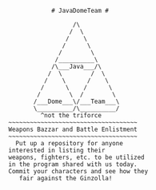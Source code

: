  				# JavaDomeTeam #

                      /\
                     /  \
                    /    \
                   /      \
                  /        \
                 /__________\
                /\___Java___/\
               /  \        /  \
              /    \      /    \
             /      \    /      \
            /        \  /        \
           /___Dome___\/___Team___\
           \__________/\__________/
		  	 ^not the triforce
	~~~~~~~~~~~~~~~~~~~~~~~~~~~~~~~~~~~~
	Weapons Bazzar and Battle Enlistment
	~~~~~~~~~~~~~~~~~~~~~~~~~~~~~~~~~~~~
	  Put up a repository for anyone 
	interested in listing their
	weapons, fighters, etc. to be utilized
	in the program shared with us today.
	Commit your characters and see how they
	   fair against the Ginzolla!
	  
	
